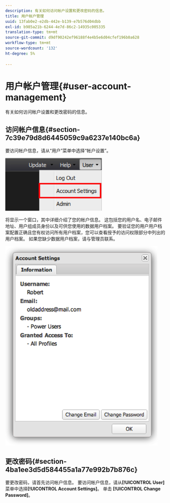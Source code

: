 ```yaml
---
description: 有关如何访问帐户设置和更改密码的信息。
title: 用户帐户管理
uuid: 13fab0e2-e2db-442e-b139-e7b576d04dbb
exl-id: b985a21b-6244-4e7d-86c2-14935c005335
translation-type: tm+mt
source-git-commit: d9df90242ef96188f4e4b5e6d04cfef196b0a628
workflow-type: tm+mt
source-wordcount: '132'
ht-degree: 5%

---
```


# 用户帐户管理{#user-account-management}

有关如何访问帐户设置和更改密码的信息。

## 访问帐户信息{#section-7c39e79d8d6445059c9a6237e140bc6a}

要访问帐户信息，请从“用户”菜单中选择“帐户设置”。

![](assets/account_settings.png)

将显示一个窗口，其中详细介绍了您的帐户信息。 这包括您的用户名、电子邮件地址、用户组成员身份以及可供您使用的数据用户档案。 要验证您的用户用户档案配置正确且您有权访问所有用户档案，您可以查看授予的访问权限部分中列出的用户档案。 如果您缺少数据用户档案，请与管理员联系。

![](assets/account_settings2.png)

## 更改密码{#section-4ba1ee3d5d584455a1a77e992b7b876c}

要更改密码，请首先访问帐户信息。 要访问帐户信息，请从&#x200B;**[!UICONTROL User]**&#x200B;菜单中选择&#x200B;**[!UICONTROL Account Settings]**。 单击 **[!UICONTROL Change Password]**。
